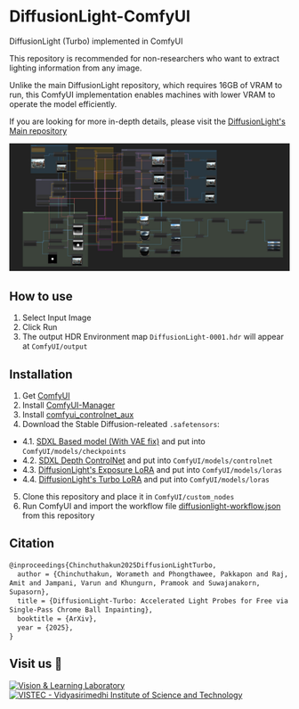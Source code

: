 # DiffusionLight-ComfyUI


DiffusionLight (Turbo) implemented in ComfyUI

This repository is recommended for non-researchers who want to extract lighting information from any image.

Unlike the main DiffusionLight repository, which requires 16GB of VRAM to run, this ComfyUI implementation enables machines with lower VRAM to operate the model efficiently.

If you are looking for more in-depth details, please visit the [DiffusionLight's Main repository](https://github.com/DiffusionLight/DiffusionLight)

![](assets/pipeline_preview.jpg)

## How to use 
1. Select Input Image
2. Click Run
3. The output HDR Environment map `DiffusionLight-0001.hdr` will appear at `ComfyUI/output`

## Installation 

1. Get [ComfyUI](https://github.com/comfyanonymous/ComfyUI)
2. Install [ComfyUI-Manager](https://github.com/Comfy-Org/ComfyUI-Manager)
3. Install [comfyui_controlnet_aux](https://github.com/Fannovel16/comfyui_controlnet_aux)
4. Download the Stable Diffusion-releated `.safetensors`: 
- 4.1. [SDXL Based model (With VAE fix)](https://civitai.com/models/101055) and put into `ComfyUI/models/checkpoints`
- 4.2. [SDXL Depth ControlNet](https://huggingface.co/diffusers/controlnet-depth-sdxl-1.0/blob/main/diffusion_pytorch_model.safetensors) and put into `ComfyUI/models/controlnet`
- 4.3. [DiffusionLight's Exposure LoRA](https://huggingface.co/DiffusionLight/DiffusionLight-Comfy/blob/main/DiffusionLight-Comfy-ExposureLoRA.safetensors) and put into `ComfyUI/models/loras`
- 4.4.  [DiffusionLight's Turbo LoRA](https://huggingface.co/DiffusionLight/DiffusionLight-Comfy/blob/main/DiffusionLight-Comfy-TurboLoRA.safetensors) and put into `ComfyUI/models/loras`
5. Clone this repository and place it in `ComfyUI/custom_nodes`
6. Run ComfyUI and import the workflow file [diffusionlight-workflow.json](diffusionlight-workflow.json) from this repository

## Citation

```
@inproceedings{Chinchuthakun2025DiffusionLightTurbo,
  author = {Chinchuthakun, Worameth and Phongthawee, Pakkapon and Raj, Amit and Jampani, Varun and Khungurn, Pramook and Suwajanakorn, Supasorn},
  title = {DiffusionLight-Turbo: Accelerated Light Probes for Free via Single-Pass Chrome Ball Inpainting},
  booktitle = {ArXiv},
  year = {2025},
}
```

## Visit us 🦉
[![Vision & Learning Laboratory](https://i.imgur.com/hQhkKhG.png)](https://vistec.ist/vision) [![VISTEC - Vidyasirimedhi Institute of Science and Technology](https://i.imgur.com/4wh8HQd.png)](https://vistec.ist/)
